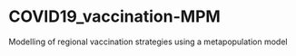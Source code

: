 # COVID19_vaccination-MPM
Modelling of regional vaccination strategies using a metapopulation model
